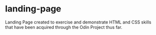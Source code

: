 # landing-page
Landing Page created to exercise and demonstrate HTML and CSS skills that have been acquired through the Odin Project thus far.
